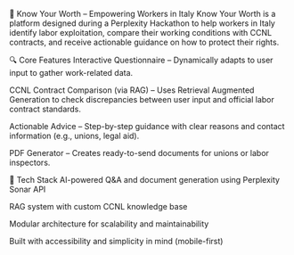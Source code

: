 🧾 Know Your Worth – Empowering Workers in Italy
Know Your Worth is a platform designed during a Perplexity Hackathon to help workers in Italy identify labor exploitation, compare their working conditions with CCNL contracts, and receive actionable guidance on how to protect their rights.

🔍 Core Features
Interactive Questionnaire – Dynamically adapts to user input to gather work-related data.

CCNL Contract Comparison (via RAG) – Uses Retrieval Augmented Generation to check discrepancies between user input and official labor contract standards.

Actionable Advice – Step-by-step guidance with clear reasons and contact information (e.g., unions, legal aid).

PDF Generator – Creates ready-to-send documents for unions or labor inspectors.

🧠 Tech Stack
AI-powered Q&A and document generation using Perplexity Sonar API

RAG system with custom CCNL knowledge base

Modular architecture for scalability and maintainability

Built with accessibility and simplicity in mind (mobile-first)